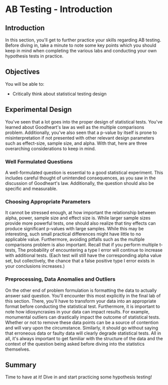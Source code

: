 

# AB Testing - Introduction

## Introduction

In this section, you'll get to further practice your skills regarding AB testing. Before diving in, take a minute to note some key points which you should keep in mind when completing the various labs and conducting your own hypothesis tests in practice.

## Objectives

You will be able to:

* Critically think about statistical testing design

## Experimental Design

You've seen that a lot goes into the proper design of statistical tests. You've learned about Goodheart's law as well as the multiple comparisons problem. Additionally, you've also seen that a p-value by itself is prone to misinterpretation if not presented with other relevant design parameters such as effect-size, sample size, and alpha. With that, here are three overarching considerations to keep in mind.

### Well Formulated Questions

A well-formulated question is essential to a good statistical experiment. This includes careful thought of unintended consequences, as you saw in the discussion of Goodheart's law. Additionally, the question should also be specific and measurable.

### Choosing Appropriate Parameters

It cannot be stressed enough, at how important the relationship between alpha, power, sample size and effect size is. While larger sample sizes provide more powerful tests, one should also realize that tiny effects can produce significant p-values with large samples. While this may be interesting, such small practical differences might have little to no applicable value. Furthermore, avoiding pitfalls such as the multiple comparisons problem is also important. Recall that if you perform multiple t-tests, The probability of encountering a type I error will continue to increase with additional tests. (Each test will still have the corresponding alpha value set, but collectively, the chance that a false positive type I error exists in your conclusions increases.)

### Preprocessing, Data Anomalies and Outliers

On the other end of problem formulation is formatting the data to actually answer said question. You'll encounter this most explicitly in the final lab of this section. There, you'll have to transform your data into an appropriate format before conducting the statistical test. Furthermore, it is important to note how idiosyncrasies in your data can impact results. For example, monumental outliers can drastically impact the outcome of statistical tests. Whether or not to remove these data points can be a source of contention and will vary upon the circumstance. Similarly, it should go without saying that erroneous data or faulty data will clearly degrade statistical tests. All in all, it's always important to get familiar with the structure of the data and the context of the question being asked before diving into the statistics themselves.

## Summary 

Time to have at it! Dive in and start practicing some hypothesis testing!
